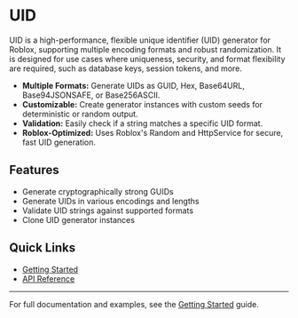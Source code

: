 # UID

UID is a high-performance, flexible unique identifier (UID) generator for Roblox, supporting multiple encoding formats and robust randomization. It is designed for use cases where uniqueness, security, and format flexibility are required, such as database keys, session tokens, and more.

- **Multiple Formats:** Generate UIDs as GUID, Hex, Base64URL, Base94JSONSAFE, or Base256ASCII.
- **Customizable:** Create generator instances with custom seeds for deterministic or random output.
- **Validation:** Easily check if a string matches a specific UID format.
- **Roblox-Optimized:** Uses Roblox's Random and HttpService for secure, fast UID generation.

## Features

- Generate cryptographically strong GUIDs
- Generate UIDs in various encodings and lengths
- Validate UID strings against supported formats
- Clone UID generator instances

## Quick Links

- [Getting Started](./GettingStarted.md)
- [API Reference](../api)

---

For full documentation and examples, see the [Getting Started](./GettingStarted.md) guide.
